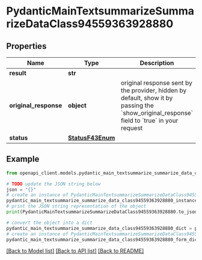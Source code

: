 # PydanticMainTextsummarizeSummarizeDataClass94559363928880


## Properties

Name | Type | Description | Notes
------------ | ------------- | ------------- | -------------
**result** | **str** |  | 
**original_response** | **object** | original response sent by the provider, hidden by default, show it by passing the &#x60;show_original_response&#x60; field to &#x60;true&#x60; in your request | [optional] 
**status** | [**StatusF43Enum**](StatusF43Enum.md) |  | 

## Example

```python
from openapi_client.models.pydantic_main_textsummarize_summarize_data_class94559363928880 import PydanticMainTextsummarizeSummarizeDataClass94559363928880

# TODO update the JSON string below
json = "{}"
# create an instance of PydanticMainTextsummarizeSummarizeDataClass94559363928880 from a JSON string
pydantic_main_textsummarize_summarize_data_class94559363928880_instance = PydanticMainTextsummarizeSummarizeDataClass94559363928880.from_json(json)
# print the JSON string representation of the object
print(PydanticMainTextsummarizeSummarizeDataClass94559363928880.to_json())

# convert the object into a dict
pydantic_main_textsummarize_summarize_data_class94559363928880_dict = pydantic_main_textsummarize_summarize_data_class94559363928880_instance.to_dict()
# create an instance of PydanticMainTextsummarizeSummarizeDataClass94559363928880 from a dict
pydantic_main_textsummarize_summarize_data_class94559363928880_form_dict = pydantic_main_textsummarize_summarize_data_class94559363928880.from_dict(pydantic_main_textsummarize_summarize_data_class94559363928880_dict)
```
[[Back to Model list]](../README.md#documentation-for-models) [[Back to API list]](../README.md#documentation-for-api-endpoints) [[Back to README]](../README.md)


